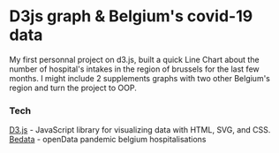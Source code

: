 
# D3js graph & Belgium's covid-19 data

My first personnal project on d3.js, built a quick Line Chart about the number of hospital's intakes in the region of brussels for the last few months.
I might include 2 supplements graphs with two other Belgium's region and turn the project to OOP.
  
### Tech
[D3.js] - JavaScript library for visualizing data with HTML, SVG, and CSS.
[Bedata] - openData pandemic belgium hospitalisations



[BeData]: <https://data.opendatasoft.com/explore/dataset/covid-19-pandemic-belgium-hosp-province%40public/api/?sort=date>
[D3.js]: <https://d3js.org/>